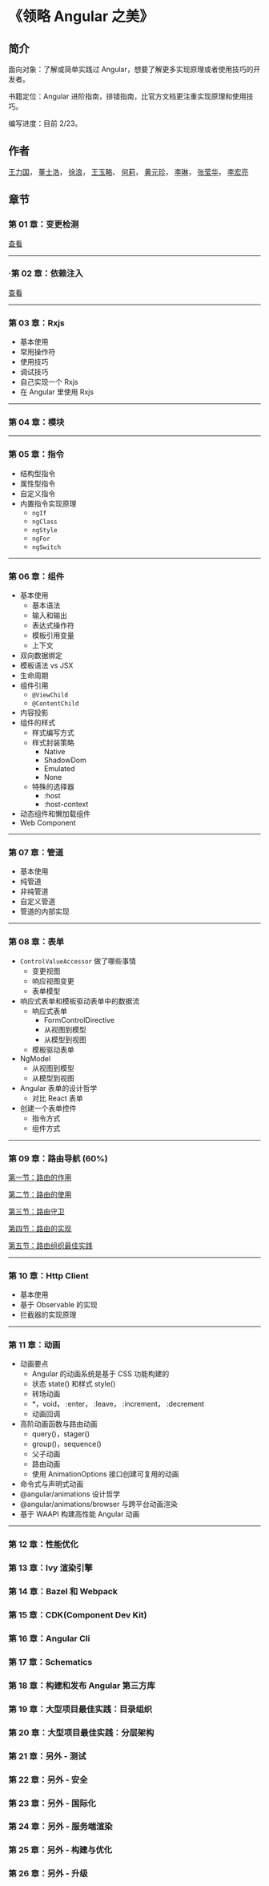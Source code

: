 # 《领略 Angular 之美》

## 简介

面向对象：了解或简单实践过 Angular，想要了解更多实现原理或者使用技巧的开发者。

书籍定位：Angular 进阶指南，排错指南，比官方文档更注重实现原理和使用技巧。

编写进度：目前 2/23。

## 作者

[王力国](https://github.com/olivewind)，
[董士浩](https://github.com/s33h0w)，
[徐浪](https://github.com/wave9)，
[王玉略](https://github.com/WangYuLue)、
[何莉](https://github.com/ehlilier)，
[黄元珍](https://github.com/huangyuanzhen)，
[李琳](https://github.com/githubOfLiLin)，
[张莹华](https://github.com/gemmaorying)，
[李宏亮](https://github.com/ls365882248)

## 章节

### 第 01 章：变更检测

[查看](https://github.com/olivewind/angular-deep/issues/1)

---

### ·第 02 章：依赖注入

[查看](https://github.com/olivewind/angular-deep/issues/2)

---

### 第 03 章：Rxjs
* 基本使用
* 常用操作符
* 使用技巧
* 调试技巧
* 自己实现一个 Rxjs
* 在 Angular 里使用 Rxjs

---

### 第 04 章：模块

---

### 第 05 章：指令
* 结构型指令
* 属性型指令
* 自定义指令
* 内置指令实现原理
    * `ngIf`
    * `ngClass`
    * `ngStyle`
    * `ngFor`
    * `ngSwitch`

---

### 第 06 章：组件
* 基本使用
    * 基本语法
    * 输入和输出
    * 表达式操作符
    * 模板引用变量
    * 上下文
* 双向数据绑定
* 模板语法 vs JSX
* 生命周期
* 组件引用
    * `@ViewChild`
    * `@ContentChild`
* 内容投影
* 组件的样式
    * 样式编写方式
    * 样式封装策略
        * Native
        * ShadowDom
        * Emulated
        * None
    * 特殊的选择器
        * :host
        * :host-context
* 动态组件和懒加载组件
* Web Component

---

### 第 07 章：管道
* 基本使用
* 纯管道
* 非纯管道
* 自定义管道
* 管道的内部实现

---

### 第 08 章：表单
* `ControlValueAccessor` 做了哪些事情
    * 变更视图
    * 响应视图变更
    * 表单模型
* 响应式表单和模板驱动表单中的数据流
    * 响应式表单
        * FormControlDirective
        * 从视图到模型
        * 从模型到视图
    * 模板驱动表单
* NgModel
    * 从视图到模型
    * 从模型到视图
* Angular 表单的设计哲学
    * 对比 React 表单
* 创建一个表单控件
    * 指令方式
    * 组件方式

---

### 第 09 章：路由导航 (60%)

[第一节：路由的作用](./09-router/01/README.md)

[第二节：路由的使用](./09-router/02/README.md)

[第三节：路由守卫](./09-router/03/README.md)

[第四节：路由的实现](./09-router/04/README.md)

[第五节：路由组织最佳实践](./09-router/05/README.md)

---

### 第 10 章：Http Client
* 基本使用
* 基于 Observable 的实现
* 拦截器的实现原理

---

### 第 11 章：动画
* 动画要点
    * Angular 的动画系统是基于 CSS 功能构建的
    * 状态 state() 和样式 style()
    * 转场动画
    * *，void， :enter， :leave， :increment， :decrement
    * 动画回调
* 高阶动画函数与路由动画
    * query()，stager()
    * group()，sequence()
    * 父子动画
    * 路由动画
    * 使用 AnimationOptions 接口创建可复用的动画
* 命令式与声明式动画
* @angular/animations 设计哲学
* @angular/animations/browser 与跨平台动画渲染
* 基于 WAAPI 构建高性能 Angular 动画

---


### 第 12 章：性能优化

### 第 13 章：Ivy 渲染引擎

### 第 14 章：Bazel 和 Webpack

### 第 15 章：CDK(Component Dev Kit)

### 第 16 章：Angular Cli

### 第 17 章：Schematics

### 第 18 章：构建和发布 Angular 第三方库

### 第 19 章：大型项目最佳实践：目录组织

### 第 20 章：大型项目最佳实践：分层架构

### 第 21 章：另外 - 测试

### 第 22 章：另外 - 安全

### 第 23 章：另外 - 国际化

### 第 24 章：另外 - 服务端渲染

### 第 25 章：另外 - 构建与优化

### 第 26 章：另外 - 升级
